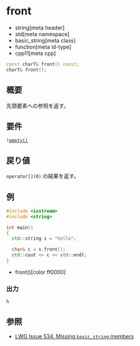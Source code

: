 # front
* string[meta header]
* std[meta namespace]
* basic_string[meta class]
* function[meta id-type]
* cpp11[meta cpp]

```cpp
const charT& front() const;
charT& front();
```

## 概要
先頭要素への参照を返す。


## 要件
`!`[`empty()`](empty.md)


## 戻り値
`operator[](0)` の結果を返す。


## 例
```cpp example
#include <iostream>
#include <string>

int main()
{
  std::string s = "hello";

  char& c = s.front();
  std::cout << c << std::endl;
}
```
* front()[color ff0000]

### 出力
```
h
```

## 参照
- [LWG Issue 534. Missing `basic_string` members](http://www.open-std.org/jtc1/sc22/wg21/docs/lwg-defects.html#534)
